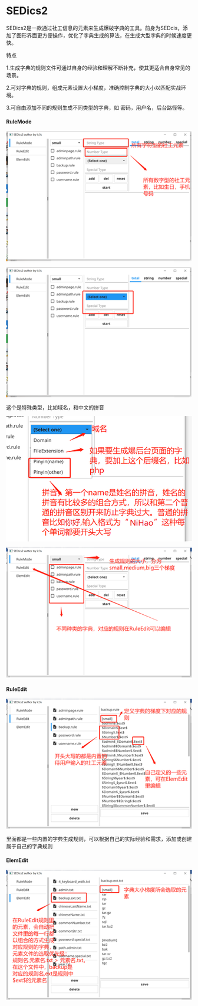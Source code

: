 # SEDics2 #

SEDics2是一款通过社工信息的元素来生成爆破字典的工具。前身为SEDcis，添加了图形界面更方便操作，优化了字典生成的算法，在生成大型字典的时候速度更快。

特点

1.生成字典的规则文件可通过自身的经验和理解不断补充，使其更适合自身常见的场景。

2.可对字典的规则，组成元素设置大小梯度，准确控制字典的大小以匹配实战环境。

3.可自由添加不同的规则生成不同类型的字典，如 密码，用户名，后台路径等。



#### RuleMode ####

![image](https://github.com/ic3s3137/SEDics2/blob/main/IMG/1.png)

![image](https://github.com/ic3s3137/SEDics2/blob/main/IMG/2.png)

这个是特殊类型，比如域名，和中文的拼音

![image](https://github.com/ic3s3137/SEDics2/blob/main/IMG/3.png)

![image](https://github.com/ic3s3137/SEDics2/blob/main/IMG/4.png)



#### RuleEdit ####

![image](https://github.com/ic3s3137/SEDics2/blob/main/IMG/5.png)

里面都是一些内置的字典生成规则，可以根据自己的实际经验和需求，添加或创建属于自己的字典规则

#### ElemEdit ####

![image](https://github.com/ic3s3137/SEDics2/blob/main/IMG/6.png)











